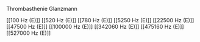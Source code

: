 Thrombasthenie Glanzmann

[[100 Hz (E)]]
[[520 Hz (E)]]
[[780 Hz (E)]]
[[5250 Hz (E)]]
[[22500 Hz (E)]]
[[47500 Hz (E)]]
[[100000 Hz (E)]]
[[342060 Hz (E)]]
[[475160 Hz (E)]]
[[527000 Hz (E)]]